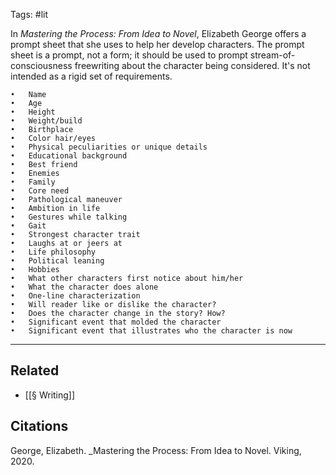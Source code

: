 Tags: #lit 

In *Mastering the Process: From Idea to Novel*, Elizabeth George offers a prompt sheet that she uses to help her develop characters. The prompt sheet is a prompt, not a form; it should be used to prompt stream-of-consciousness freewriting about the character being considered. It's not intended as a rigid set of requirements. 

	•	Name
	•	Age
	•	Height
	•	Weight/build
	•	Birthplace
	•	Color hair/eyes
	•	Physical peculiarities or unique details
	•	Educational background
	•	Best friend
	•	Enemies
	•	Family
	•	Core need
	•	Pathological maneuver
	•	Ambition in life
	•	Gestures while talking
	•	Gait
	•	Strongest character trait
	•	Laughs at or jeers at
	•	Life philosophy
	•	Political leaning
	•	Hobbies
	•	What other characters first notice about him/her
	•	What the character does alone
	•	One-line characterization
	•	Will reader like or dislike the character?
	•	Does the character change in the story? How?
	•	Significant event that molded the character
	•	Significant event that illustrates who the character is now
	
---
## Related
- [[§ Writing]]

## Citations
George, Elizabeth. _Mastering the Process: From Idea to Novel. Viking, 2020.